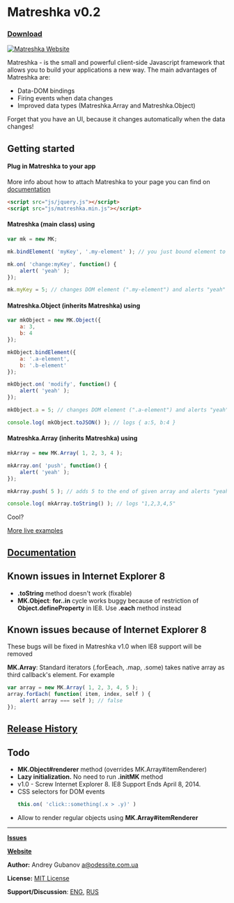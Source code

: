 # Matreshka v0.2
### [Download](https://github.com/finom/matreshka/releases)
[![Matreshka Website](http://finom.github.io/img/mk-logo-colour.svg)](http://finom.github.io/matreshka)


Matreshka - is the small and powerful client-side Javascript framework that allows you to build your applications a new way. The main advantages of Matreshka are:
* Data-DOM bindings
* Firing events when data changes
* Improved data types (Matreshka.Array and Matreshka.Object)

Forget that you have an UI, because it changes automatically when the data changes!

## Getting started
#### Plug in Matreshka to your app
More info about how to attach Matreshka to your page you can find on [documentation](http://finom.github.io/matreshka/docs/)
```html
<script src="js/jquery.js"></script>
<script src="js/matreshka.min.js"></script>
```

#### Matreshka (main class) using

```js
var mk = new MK;

mk.bindElement( 'myKey', '.my-element' ); // you just bound element to your key "myKey"

mk.on( 'change:myKey', function() {
	alert( 'yeah' );
});

mk.myKey = 5; // changes DOM element (".my-element") and alerts "yeah"
```

#### Matreshka.Object (inherits Matreshka) using

```js
var mkObject = new MK.Object({
	a: 3,
	b: 4
});

mkObject.bindElement({
	a: '.a-element',
	b: '.b-element'
});

mkObject.on( 'modify', function() {
	alert( 'yeah' );
});

mkObject.a = 5; // changes DOM element (".a-element") and alerts "yeah"

console.log( mkObject.toJSON() ); // logs { a:5, b:4 }
```

#### Matreshka.Array (inherits Matreshka) using
```js
mkArray = new MK.Array( 1, 2, 3, 4 );

mkArray.on( 'push', function() {
	alert( 'yeah' );
});

mkArray.push( 5 ); // adds 5 to the end of given array and alerts "yeah"

console.log( mkArray.toString() ); // logs "1,2,3,4,5"
```

Cool?

[More live examples](http://finom.github.io/matreshka/examples/)

## [Documentation](http://finom.github.io/matreshka/docs/)

## Known issues in Internet Explorer 8
* **.toString** method doesn't work (fixable)
* **MK.Object**: **for..in** cycle works buggy because of restriction of **Object.defineProperty** in IE8. Use **.each** method instead


## Known issues because of Internet Explorer 8
These bugs will be fixed in Matreshka v1.0 when IE8 support will be removed

**MK.Array**: Standard iterators (.forEeach, .map, .some) takes native array as third callback's element.
For example
```js
var array = new MK.Array( 1, 2, 3, 4, 5 );
array.forEach( function( item, index, self ) {
	alert( array === self ); // false
});
```

## [Release History](https://github.com/finom/matreshka/releases)

## Todo
* **MK.Object#renderer** method (overrides MK.Array#itemRenderer)
* **Lazy initialization.** No need to run **.initMK** method
* v1.0 - Screw Internet Explorer 8. IE8 Support Ends April 8, 2014.
* CSS selectors for DOM events
	```js
	this.on( 'click::something(.x > .y)' )
	```
* Allow to render regular objects using **MK.Array#itemRenderer**

------------------------------------

[**Issues**](https://github.com/finom/matreshka/issues)

[**Website**](http://finom.github.io/matreshka/)

**Author:** Andrey Gubanov <a@odessite.com.ua>

**License:** [MIT License](https://raw.github.com/finom/matreshka/master/LICENSE)

**Support/Discussion**: [ENG](https://groups.google.com/forum/#!forum/matreshkajs), [RUS](https://groups.google.com/forum/#!forum/matreshkajs-rus)




